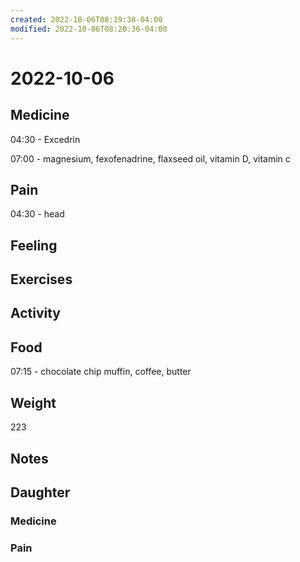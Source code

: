 ```yaml
---
created: 2022-10-06T08:19:38-04:00
modified: 2022-10-06T08:20:36-04:00
---
```


# 2022-10-06

## Medicine

04:30 - Excedrin

07:00 - magnesium, fexofenadrine, flaxseed oil, vitamin D, vitamin c 

## Pain

04:30 - head 

## Feeling


## Exercises


## Activity


## Food

07:15 - chocolate chip muffin, coffee, butter 

## Weight

223

## Notes


## Daughter


### Medicine


### Pain
